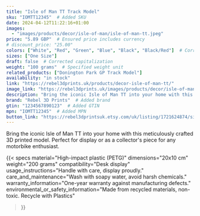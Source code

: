 ```yaml
---
title: "Isle of Man TT Track Model"
sku: "IOMTT12345"  # Added SKU
date: 2024-04-12T11:22:16+01:00
images:
  - "images/products/decor/isle-of-man/isle-of-man-tt.jpeg"
price: "5.89 GBP"  # Ensured price includes currency
# discount_price: "25.00"
colors: ["White", "Red", "Green", "Blue", "Black", "Black/Red"]  # Corrected color formatting
sizes: ["One Size"]
draft: false  # Corrected capitalization
weight: "100 grams"  # Specified weight unit
related_products: ["Donington Park GP Track Model"]
availability: "in stock"
link: "https://rebel3dprints.uk/products/decor-isle-of-man-tt/"
image_link: "https://rebel3dprints.uk/images/products/decor/isle-of-man/isle-of-man-tt.jpeg"
description: "Bring the iconic Isle of Man TT into your home with this meticulously crafted 3D printed model. Perfect for display or as a collector's piece for any motorbike enthusiast."
brand: "Rebel 3D Prints"  # Added brand
gtin: "1234567890123"  # Added GTIN
mpn: "IOMTT12345"  # Added MPN
button_link: "https://rebel3dprintsuk.etsy.com/uk/listing/1721624874/silverstone-race-track-scale-model-with"
---
```


Bring the iconic Isle of Man TT into your home with this meticulously crafted 3D printed model. Perfect for display or as a collector's piece for any motorbike enthusiast.

{{< specs
    material="High-impact plastic (PETG)"
    dimensions="20x10 cm"
    weight="200 grams"
    compatibility="Desk display"
    usage_instructions="Handle with care, display proudly."
    care_and_maintenance="Wash with soapy water, avoid harsh chemicals."
    warranty_information="One-year warranty against manufacturing defects."
    environmental_or_safety_information="Made from recycled materials, non-toxic. Recycle with Plastics"
>}}
